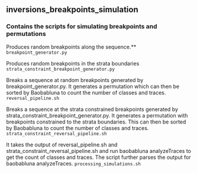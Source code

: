 ## inversions_breakpoints_simulation
### Contains the scripts for simulating breakpoints and permutations

Produces random breakpoints along the sequence.**
```breakpoint_generator.py```

Produces random breakpoints in the strata boundaries
```strata_constraint_breakpoint_generator.py```

Breaks a sequence at random breakpoints generated by breakpoint_generator.py.
It generates a permutation which can then be sorted by Baobabluna to count the 
number of classes and traces.
```reversal_pipeline.sh```

Breaks a sequence at the strata constrained breakpoints generated by
strata_constraint_breakpoint_generator.py. It generates a permutation with 
breakpoints constrained to the strata boundaries. This can then be sorted by 
Baobabluna to count the number of classes and traces.
```strata_constraint_reversal_pipeline.sh```

It takes the output of reversal_pipeline.sh and strata_constraint_reversal_pipeline.sh
and run baobabluna analyzeTraces to get the count of classes and traces. The script
further parses the output for baobabluna analyzeTraces. 
```processing_simulations.sh```
